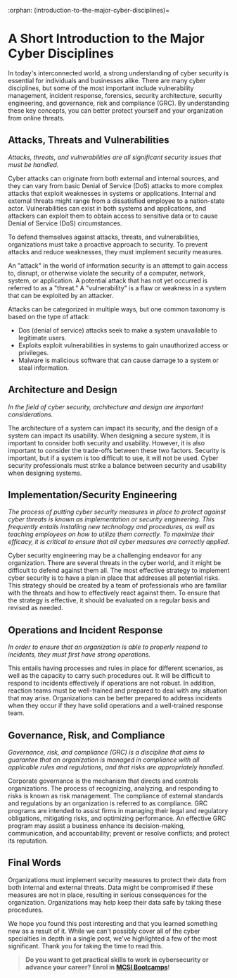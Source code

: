 :orphan:
(introduction-to-the-major-cyber-disciplines)=
# A Short Introduction to the Major Cyber Disciplines

In today's interconnected world, a strong understanding of cyber security is essential for individuals and businesses alike. There are many cyber disciplines, but some of the most important include vulnerability management, incident response, forensics, security architecture, security engineering, and governance, risk and compliance (GRC). By understanding these key concepts, you can better protect yourself and your organization from online threats.

## Attacks, Threats and Vulnerabilities

*Attacks, threats, and vulnerabilities are all significant security issues that must be handled.*

Cyber attacks can originate from both external and internal sources, and they can vary from basic Denial of Service (DoS) attacks to more complex attacks that exploit weaknesses in systems or applications. Internal and external threats might range from a dissatisfied employee to a nation-state actor. Vulnerabilities can exist in both systems and applications, and attackers can exploit them to obtain access to sensitive data or to cause Denial of Service (DoS) circumstances.

To defend themselves against attacks, threats, and vulnerabilities, organizations must take a proactive approach to security. To prevent attacks and reduce weaknesses, they must implement security measures.

An "attack" in the world of information security is an attempt to gain access to, disrupt, or otherwise violate the security of a computer, network, system, or application. A potential attack that has not yet occurred is referred to as a "threat." A "vulnerability" is a flaw or weakness in a system that can be exploited by an attacker.

Attacks can be categorized in multiple ways, but one common taxonomy is based on the type of attack:

- Dos (denial of service) attacks seek to make a system unavailable to legitimate users.
- Exploits exploit vulnerabilities in systems to gain unauthorized access or privileges.
- Malware is malicious software that can cause damage to a system or steal information.

## Architecture and Design

*In the field of cyber security, architecture and design are important considerations.*

The architecture of a system can impact its security, and the design of a system can impact its usability. When designing a secure system, it is important to consider both security and usability. However, it is also important to consider the trade-offs between these two factors. Security is important, but if a system is too difficult to use, it will not be used. Cyber security professionals must strike a balance between security and usability when designing systems.

## Implementation/Security Engineering

*The process of putting cyber security measures in place to protect against cyber threats is known as implementation or security engineering. This frequently entails installing new technology and procedures, as well as teaching employees on how to utilize them correctly. To maximize their efficacy, it is critical to ensure that all cyber measures are correctly applied.*

Cyber security engineering may be a challenging endeavor for any organization. There are several threats in the cyber world, and it might be difficult to defend against them all. The most effective strategy to implement cyber security is to have a plan in place that addresses all potential risks. This strategy should be created by a team of professionals who are familiar with the threats and how to effectively react against them. To ensure that the strategy is effective, it should be evaluated on a regular basis and revised as needed.

## Operations and Incident Response

*In order to ensure that an organization is able to properly respond to incidents, they must first have strong operations.*

 This entails having processes and rules in place for different scenarios, as well as the capacity to carry such procedures out. It will be difficult to respond to incidents effectively if operations are not robust. In addition, reaction teams must be well-trained and prepared to deal with any situation that may arise. Organizations can be better prepared to address incidents when they occur if they have solid operations and a well-trained response team.

## Governance, Risk, and Compliance

*Governance, risk, and compliance (GRC) is a discipline that aims to guarantee that an organization is managed in compliance with all applicable rules and regulations, and that risks are appropriately handled.*

 Corporate governance is the mechanism that directs and controls organizations. The process of recognizing, analyzing, and responding to risks is known as risk management. The compliance of external standards and regulations by an organization is referred to as compliance. GRC programs are intended to assist firms in managing their legal and regulatory obligations, mitigating risks, and optimizing performance. An effective GRC program may assist a business enhance its decision-making, communication, and accountability; prevent or resolve conflicts; and protect its reputation.

## Final Words

Organizations must implement security measures to protect their data from both internal and external threats. Data might be compromised if these measures are not in place, resulting in serious consequences for the organization. Organizations may help keep their data safe by taking these procedures.

We hope you found this post interesting and that you learned something new as a result of it. While we can't possibly cover all of the cyber specialties in depth in a single post, we've highlighted a few of the most significant. Thank you for taking the time to read this.

> **Do you want to get practical skills to work in cybersecurity or advance your career? Enrol in [MCSI Bootcamps](https://www.mosse-institute.com/bootcamps.html)!**